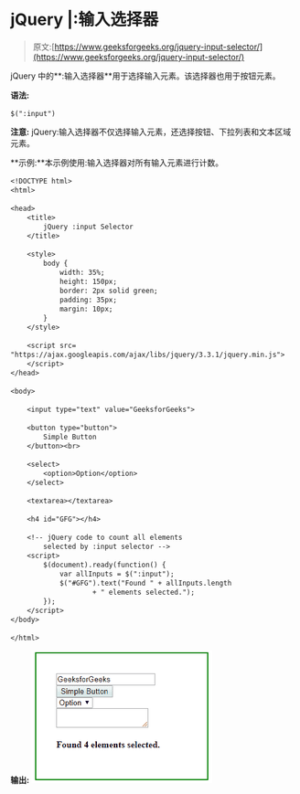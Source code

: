 # jQuery |:输入选择器

> 原文:[https://www.geeksforgeeks.org/jquery-input-selector/](https://www.geeksforgeeks.org/jquery-input-selector/)

jQuery 中的**:输入选择器**用于选择输入元素。该选择器也用于按钮元素。

**语法:**

```
$(":input")
```

**注意:** jQuery:输入选择器不仅选择输入元素，还选择按钮、下拉列表和文本区域元素。

**示例:**本示例使用:输入选择器对所有输入元素进行计数。

```
<!DOCTYPE html>
<html>

<head> 
    <title>
        jQuery :input Selector
    </title>

    <style> 
        body { 
            width: 35%; 
            height: 150px; 
            border: 2px solid green; 
            padding: 35px; 
            margin: 10px; 
        }
    </style>

    <script src=
"https://ajax.googleapis.com/ajax/libs/jquery/3.3.1/jquery.min.js"> 
    </script> 
</head> 

<body> 

    <input type="text" value="GeeksforGeeks">

    <button type="button">
        Simple Button
    </button><br>

    <select>
        <option>Option</option>
    </select>

    <textarea></textarea>

    <h4 id="GFG"></h4>

    <!-- jQuery code to count all elements 
        selected by :input selector -->
    <script> 
        $(document).ready(function() {
            var allInputs = $(":input");
            $("#GFG").text("Found " + allInputs.length 
                    + " elements selected."); 
        });
    </script> 
</body> 

</html>                        
```

**输出:**
![](img/5858a3be219c15e442b20971c429229d.png)